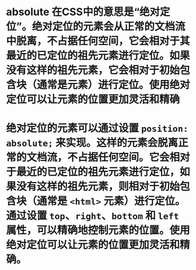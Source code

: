 
# absolute 在CSS中的意思是“绝对定位”。绝对定位的元素会从正常的文档流中脱离，不占据任何空间，它会相对于其最近的已定位的祖先元素进行定位。如果没有这样的祖先元素，它会相对于初始包含块（通常是<html>元素）进行定位。使用绝对定位可以让元素的位置更加灵活和精确
# 绝对定位的元素可以通过设置 `position: absolute;` 来实现。这样的元素会脱离正常的文档流，不占据任何空间。它会相对于最近的已定位的祖先元素进行定位，如果没有这样的祖先元素，则相对于初始包含块（通常是 `<html>` 元素）进行定位。通过设置 `top`、`right`、`bottom` 和 `left` 属性，可以精确地控制元素的位置。使用绝对定位可以让元素的位置更加灵活和精确。


